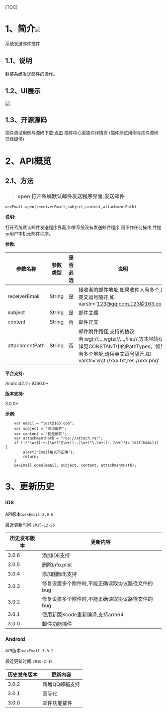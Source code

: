 [TOC]

# 1、简介[![](http://appcan-download.oss-cn-beijing.aliyuncs.com/%E5%85%AC%E6%B5%8B%2Fgf.png)]() 
系统发送邮件插件

## 1.1、说明
 封装系统发送邮件的操作。

## 1.2、UI展示
 ![](http://newdocx.appcan.cn/docximg/152402m2015e6w7q.jpg)

## 1.3、开源源码
插件测试用例与源码下载:[点击](http://plugin.appcan.cn/details.html?id=171_index) 插件中心至插件详情页 (插件测试用例与插件源码已经提供)

# 2、API概览

## 2.1、方法

> ### open 打开系统默认邮件发送程序界面,发送邮件

`uexEmail.open(receiverEmail,subject,content,attachmentPath)`

**说明:**

打开系统默认邮件发送程序界面,如果系统没有发送邮件程序,则不作任何操作,并提示用户本机无邮件程序。

**参数:**

 
|  参数名称 | 参数类型  | 是否必选  |  说明 |
| ----- | ----- | ----- | ----- |
| receiverEmail | String | 是 | 接收者的邮件地址,如果收件人有多个,用英文逗号隔开,如varstr='123@qq.com,123@163.com' |
| subject | String | 是 | 邮件主题 |
| content | String | 否 | 邮件正文 |
| attachmentPath | String | 否 | 邮件附件路径,支持的协议有:wgt://…,wgts://…,file://,等本地协议,详见CONSTANT中的PathTypes。如果有多个地址,请用英文逗号隔开,如varstr='wgt://xxx.txt,res://xxx.png' |

**平台支持:**

Android2.2+
iOS6.0+

**版本支持:**

3.0.0+

**示例:**

```
    var email = "test@163.com";
    var subject = "测试邮件";
    var content = "我是邮件";
    var attachmentPath = "res://attach.rar";
    if (!/^\w+([-+.]\w+)*@\w+([-.]\w+)*\.\w+([-.]\w+)*$/.test(Email)) {
        alert('Email格式不正确');
        return;
    }
    uexEmail.open(email, subject, content, attachmentPath);
```
# 3、更新历史

### iOS

API版本:`uexEmail-3.0.6`

最近更新时间:`2015-12-26`

| 历史发布版本 | 更新内容 |
| ----- | ----- |
| 3.0.6 | 添加IDE支持 |
| 3.0.5 | 删除info.plist |
| 3.0.4 | 添加国际化支持 |
| 3.0.3 | 修复设置多个附件时,不能正确读取协议路径文件的bug |
| 3.0.2 | 修复设置多个附件时,不能正确读取协议路径文件的bug |
| 3.0.1 | 使用新版Xcode重新编译,支持arm64 |
| 3.0.0 | 邮件功能插件 |

### Android

API版本:`uexEmail-3.0.2`

最近更新时间:`2016-2-16`

| 历史发布版本 | 更新内容 |
| ----- | ----- |
| 3.0.2 | 新增QQ邮箱支持 |
| 3.0.1 | 国际化 |
| 3.0.0 | 邮件功能插件 |
